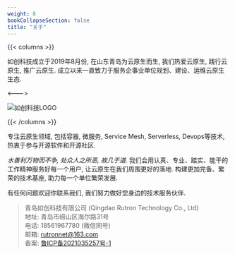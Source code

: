 ```yaml
---
weight: 8
bookCollapseSection: false
title: "关于"
---
```


{{< columns >}}

如创科技成立于2019年8月份, 在山东青岛为云原生而生, 我们热爱云原生, 践行云原生, 推广云原生. 成立以来一直致力于服务企事业单位规划、建设、运维云原生生态. 

<--->

![如创科技LOGO](/images/rutron-logo-xs.png)

{{< /columns >}}

专注云原生领域, 包括容器, 微服务, Service Mesh, Serverless, Devops等技术, 热衷于参与开源软件和开源社区. 

_水善利万物而不争, 处众人之所恶, 故几于道_. 我们会用认真、专业、踏实、能干的工作精神服务好每一个用户, 让云原生在我们周围更好的落地. 构建更加完备、繁荣的技术基座, 助力每一个单位繁荣发展. 

有任何问题欢迎你联系我们, 我们努力做好您身边的技术服务伙伴. 

> 青岛如创科技有限公司 (Qingdao Rutron Technology Co., Ltd)  
> 地址: 青岛市崂山区海尔路31号  
> 电话: 18561967780 (微信同号)  
> 邮箱: [rutronnet@163.com](mailto:rutronnet@163.com)  
> 备案: [鲁ICP备2021035257号-1](https://beian.miit.gov.cn/#/Integrated/index)